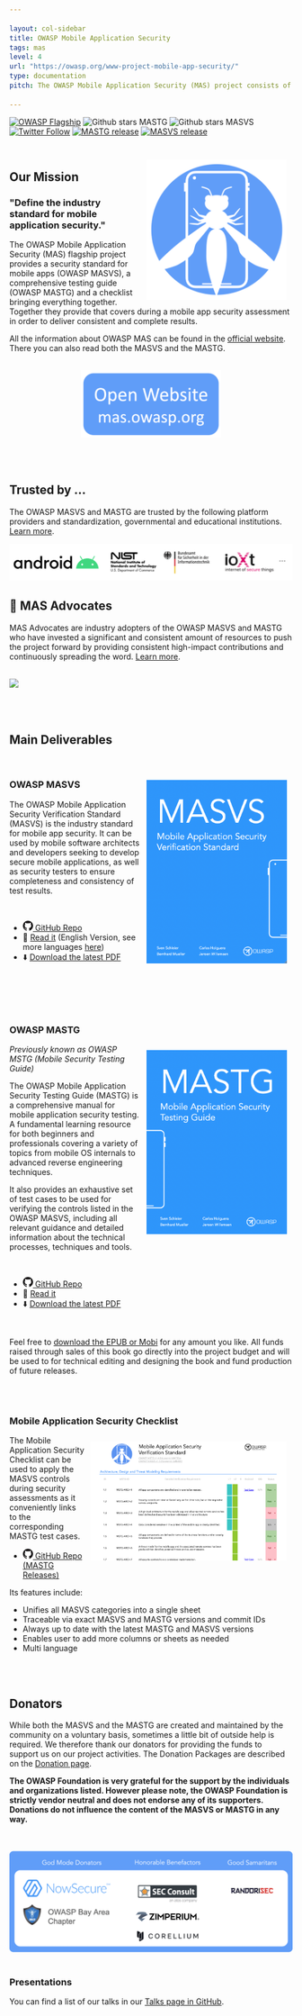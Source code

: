 ```yaml
---

layout: col-sidebar
title: OWASP Mobile Application Security
tags: mas
level: 4
url: "https://owasp.org/www-project-mobile-app-security/"
type: documentation
pitch: The OWASP Mobile Application Security (MAS) project consists of a series of documents that establish a security standard for mobile apps and a comprehensive testing guide that covers the processes, techniques, and tools used during a mobile application security assessment, as well as an exhaustive set of test cases that enables testers to deliver consistent and complete results.

---
```

[![OWASP Flagship](https://img.shields.io/badge/owasp-flagship%20project-48A646.svg)](https://owasp.org/projects/#owasp-project-inventory-256)
![Github stars MASTG](https://img.shields.io/github/stars/OWASP/owasp-mastg?label=Stars%20MSTG&style=social)
![Github stars MASVS](https://img.shields.io/github/stars/OWASP/owasp-masvs?label=Stars%20MASVS&style=social)
[![Twitter Follow](https://img.shields.io/twitter/follow/OWASP_MAS.svg?style=social&label=Follow)](https://twitter.com/OWASP_MAS)
[![MASTG release](https://img.shields.io/github/v/release/OWASP/owasp-mastg?label=MSTG%20release%20version)](https://github.com/OWASP/owasp-mastg/releases)
[![MASVS release](https://img.shields.io/github/v/release/OWASP/owasp-masvs?label=MASVS%20release%20version)](https://github.com/OWASP/owasp-masvs/releases)

<br>

<img align="right" style="padding: 10px;" width="250px" src="assets/images/logo_circle.png" />

## Our Mission

### "Define the industry standard for mobile application security."

The OWASP Mobile Application Security (MAS) flagship project provides a security standard for mobile apps (OWASP MASVS), a comprehensive testing guide (OWASP MASTG) and a checklist bringing everything together. Together they provide  that covers during a mobile app security assessment in order to deliver consistent and complete results.

All the information about OWASP MAS can be found in the [official website](https://mas.owasp.org/). There you can also read both the MASVS and the MASTG.

<br>
<center>
<a href="https://mas.owasp.org/">
<img width="250px" src="assets/images/open_website.png"/>
</a>
</center>

<br><br>

## Trusted by ...

The OWASP MASVS and MASTG are trusted by the following platform providers and standardization, governmental and educational institutions. [Learn more](https://mas.owasp.org/MASTG/0x02b-MASVS-MASTG-Adoption/).

<a href="https://mas.owasp.org/MASTG/0x02b-MASVS-MASTG-Adoption/">
<img src="assets/images/trusted-by-logos.png"/>
</a>

<br>

## 🥇 MAS Advocates

MAS Advocates are industry adopters of the OWASP MASVS and MASTG who have invested a significant and consistent amount of resources to push the project forward by providing consistent high-impact contributions and continuously spreading the word. [Learn more](https://mas.owasp.org/MASTG/0x02c-Acknowledgements/#our-mas-advocates).

<br>

<a href="https://mas.owasp.org/MASTG/0x02c-Acknowledgements/#our-mas-advocates">
<img src="https://raw.githubusercontent.com/OWASP/owasp-mastg/master/Document/Images/Other/nowsecure-logo.png" width="200px;" />
</a>

<br><br>

## Main Deliverables

<br>

<a href="https://github.com/OWASP/owasp-masvs/discussions/categories/big-masvs-refactoring"><img align="right" style="padding: 10px;" width="250px" src="assets/images/masvs-cover.png"></a>

### OWASP MASVS

The OWASP Mobile Application Security Verification Standard (MASVS) is the industry standard for mobile app security. It can be used by mobile software architects and developers seeking to develop secure mobile applications, as well as security testers to ensure completeness and consistency of test results.

<br>

- <a href="https://github.com/OWASP/owasp-masvs/"><img src="assets/images/GitHub_logo.png" width="18px"> GitHub Repo</a>
- 📖 [Read it](https://mas.owasp.org/MASVS/0x01-Foreword/) (English Version, see more languages [here](https://github.com/OWASP/owasp-masvs#masvs-translations))
- ⬇️ [Download the latest PDF](https://github.com/OWASP/owasp-masvs/releases/latest)

<br><br><br><br>

### OWASP MASTG

<img align="right" style="padding: 10px;" width="250px" src="assets/images/mastg-cover.png" />

_Previously known as OWASP MSTG (Mobile Security Testing Guide)_

The OWASP Mobile Application Security Testing Guide (MASTG) is a comprehensive manual for mobile application security testing. A fundamental learning resource for both beginners and professionals covering a variety of topics from mobile OS internals to advanced reverse engineering techniques.

It also provides an exhaustive set of test cases to be used for verifying the controls listed in the OWASP MASVS, including all relevant guidance and detailed information about the technical processes, techniques and tools.

<br>

- <a href="https://github.com/OWASP/owasp-mastg/"><img src="assets/images/GitHub_logo.png" width="18px"> GitHub Repo</a>
- 📖 [Read it](https://mas.owasp.org/MASTG/0x01-Foreword/)
- ⬇️ [Download the latest PDF](https://github.com/OWASP/owasp-mastg/releases/latest)

<br>

Feel free to [download the EPUB or Mobi](https://leanpub.com/mobile-security-testing-guide) for any amount you like. All funds raised through sales of this book go directly into the project budget and will be used to for technical editing and designing the book and fund production of future releases.

<br><br>

### Mobile Application Security Checklist

<img align="right" style="padding: 10px;" width="350px" src="assets/images/checklist_en_filled.png" />

The Mobile Application Security Checklist can be used to apply the MASVS controls during security assessments as it conveniently links to the corresponding MASTG test cases.

- <a href="https://github.com/OWASP/owasp-mastg/releases/latest"><img src="assets/images/GitHub_logo.png" width="18px"> GitHub Repo (MASTG Releases)</a>

Its features include:

- Unifies all MASVS categories into a single sheet
- Traceable via exact MASVS and MASTG versions and commit IDs
- Always up to date with the latest MASTG and MASVS versions
- Enables user to add more columns or sheets as needed
- Multi language

<br><br>

## Donators

While both the MASVS and the MASTG are created and maintained by the community on a voluntary basis, sometimes a little bit of outside help is required. We therefore thank our donators for providing the funds to support us on our project activities. The Donation Packages are described on the [Donation page](https://mas.owasp.org/donate/).

**The OWASP Foundation is very grateful for the support by the individuals and organizations listed. However please note, the OWASP Foundation is strictly vendor neutral and does not endorse any of its supporters. Donations do not influence the content of the MASVS or MASTG in any way.**

<br><br>
<img src="assets/images/Donators/donators.png"/>
<br><br>

### Presentations

You can find a list of our talks in our [Talks page in GitHub](https://mas.owasp.org/talks/).
